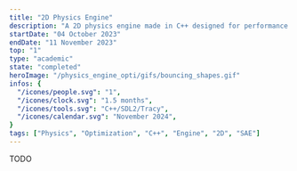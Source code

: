 ```yaml
---
title: "2D Physics Engine"
description: "A 2D physics engine made in C++ designed for performance and realtime safety"
startDate: "04 October 2023"
endDate: "11 November 2023"
top: "1"
type: "academic"
state: "completed"
heroImage: "/physics_engine_opti/gifs/bouncing_shapes.gif"
infos: {
  "/icones/people.svg": "1",
  "/icones/clock.svg": "1.5 months",
  "/icones/tools.svg": "C++/SDL2/Tracy",
  "/icones/calendar.svg": "November 2024",
}
tags: ["Physics", "Optimization", "C++", "Engine", "2D", "SAE"]
---
```


TODO